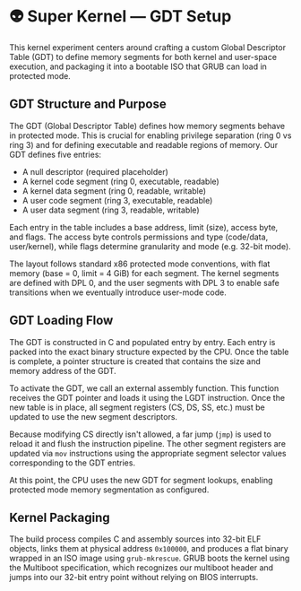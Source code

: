 # :alien: Super Kernel — GDT Setup

This kernel experiment centers around crafting a custom Global Descriptor Table (GDT) to define memory segments for both kernel and user-space execution, and packaging it into a bootable ISO that GRUB can load in protected mode.

## GDT Structure and Purpose

The GDT (Global Descriptor Table) defines how memory segments behave in protected mode. This is crucial for enabling privilege separation (ring 0 vs ring 3) and for defining executable and readable regions of memory. Our GDT defines five entries:

- A null descriptor (required placeholder)
- A kernel code segment (ring 0, executable, readable)
- A kernel data segment (ring 0, readable, writable)
- A user code segment (ring 3, executable, readable)
- A user data segment (ring 3, readable, writable)

Each entry in the table includes a base address, limit (size), access byte, and flags. The access byte controls permissions and type (code/data, user/kernel), while flags determine granularity and mode (e.g. 32-bit mode).

The layout follows standard x86 protected mode conventions, with flat memory (base = 0, limit = 4 GiB) for each segment. The kernel segments are defined with DPL 0, and the user segments with DPL 3 to enable safe transitions when we eventually introduce user-mode code.

## GDT Loading Flow

The GDT is constructed in C and populated entry by entry. Each entry is packed into the exact binary structure expected by the CPU. Once the table is complete, a pointer structure is created that contains the size and memory address of the GDT.

To activate the GDT, we call an external assembly function. This function receives the GDT pointer and loads it using the LGDT instruction. Once the new table is in place, all segment registers (CS, DS, SS, etc.) must be updated to use the new segment descriptors.

Because modifying CS directly isn't allowed, a far jump (`jmp`) is used to reload it and flush the instruction pipeline. The other segment registers are updated via `mov` instructions using the appropriate segment selector values corresponding to the GDT entries.

At this point, the CPU uses the new GDT for segment lookups, enabling protected mode memory segmentation as configured.


## Kernel Packaging

The build process compiles C and assembly sources into 32-bit ELF objects, links them at physical address `0x100000`, and produces a flat binary wrapped in an ISO image using `grub-mkrescue`. GRUB boots the kernel using the Multiboot specification, which recognizes our multiboot header and jumps into our 32-bit entry point without relying on BIOS interrupts.